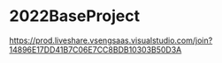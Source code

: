 # 2022BaseProject



https://prod.liveshare.vsengsaas.visualstudio.com/join?14896E17DD41B7C06E7CC8BDB10303B50D3A
